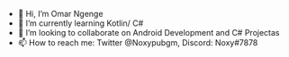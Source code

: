 - 👋 Hi, I’m Omar Ngenge
- 🌱 I’m currently learning Kotlin/ C#
- 💞️ I’m looking to collaborate on Android Development and C# Projectas
- 📫 How to reach me: Twitter @Noxypubgm, Discord: Noxy#7878

<!---
GravityNulled/GravityNulled is a ✨ special ✨ repository because its `README.md` (this file) appears on your GitHub profile.
You can click the Preview link to take a look at your changes.
--->

